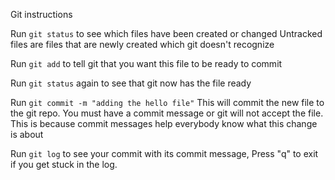 
Git instructions

Run `git status` to see which files have been created or changed
Untracked files are files that are newly created which git doesn't recognize

Run `git add` to tell git that you want this file to be ready to commit

Run `git status` again to see that git now has the file ready

Run `git commit -m "adding the hello file"`
This will commit the new file to the git repo.  You must have a commit message or git will not accept the file.  This is because commit messages help everybody know what this change is about

Run `git log` to see your commit with its commit message,  Press "q" to exit if you get stuck in the log.  


